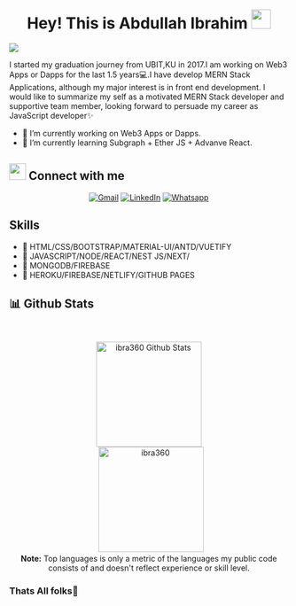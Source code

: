 <h1 align="center">Hey! This is Abdullah Ibrahim <img src="https://media.giphy.com/media/hvRJCLFzcasrR4ia7z/giphy.gif" width="35"></h1>
<p align="center">

<img src="https://readme-typing-svg.herokuapp.com?color=%2336BCF7&duration=3500&center=true&vCenter=true&lines=Graduated+Software+Engineer+%F0%9F%8E%93;MERN+Stack+Developer+%F0%9F%91%A8%E2%80%8D%F0%9F%92%BB;Currently+working+on+Web3+Apps+%F0%9F%91%A8%E2%80%8D%F0%9F%92%BB)](https://git.io/typing-svg)"></img>

</p>

I started my graduation journey from UBIT,KU in 2017.I am working on Web3 Apps or Dapps for the last 1.5 years💻.I have develop MERN Stack Applications, although my major interest is in front end development. I would like to summarize my self as a motivated MERN Stack developer and supportive team member, looking forward to persuade my career as JavaScript developer✨

- 🔭 I’m currently working on Web3 Apps or Dapps.
- 🌱 I’m currently learning Subgraph + Ether JS + Advanve React.

## <img src="https://media.giphy.com/media/iY8CRBdQXODJSCERIr/giphy.gif" width="30px" marginTop="10px"> Connect with me

<p align="center">
	<a href="mailto:a.ebrahym360@gmail.com"><img img src="https://img.shields.io/badge/gmail-%23EA4335.svg?style=plastic&logo=gmail&logoColor=white" alt="Gmail"/></a>
	<a href="https://www.linkedin.com/in/abdullah-ibrahim-9b0aa418b/"><img src="https://img.shields.io/badge/linkedin-%230A66C2.svg?style=plastic&logo=linkedin&logoColor=white" alt="LinkedIn"/></a>
	<a href="https://wa.me/03342150724"><img src="https://img.shields.io/badge/whatsapp-%2325D366.svg?style=plastic&logo=whatsapp&logoColor=white" alt="Whatsapp"/></a>
	
</p>

## Skills

- 📌 HTML/CSS/BOOTSTRAP/MATERIAL-UI/ANTD/VUETIFY
- 📌 JAVASCRIPT/NODE/REACT/NEST JS/NEXT/
- 📌 MONGODB/FIREBASE
- 📌 HEROKU/FIREBASE/NETLIFY/GITHUB PAGES

## 📊 Github Stats

  <br/>
  <p align="center">
    <img alt="ibra360 Github Stats" src="https://github-readme-stats.vercel.app/api?username=ibra360&show_icons=true&count_private=true&theme=algolia" height="190px"/>
 <br/>
&nbsp;
<img src="https://github-readme-stats.vercel.app/api/top-langs?username=ibra360&langs_count=10&show_icons=true&locale=en&layout=compact&theme=algolia" alt="ibra360" height="190px"/>
<br/>
<b>Note:</b> Top languages is only a metric of the languages my public code consists of and doesn't reflect experience or skill level.

  </p>

### Thats All folks🙌
